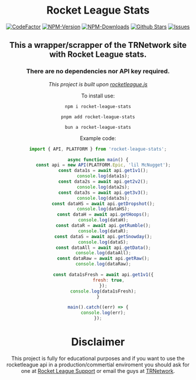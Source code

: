 <div align="center">
    <h1>Rocket League Stats</h1>
    <a href="https://www.codefactor.io/repository/github/im-xnugget/rocket-league-stats"><img src="https://www.codefactor.io/repository/github/im-xnugget/rocket-league-stats/badge" alt="CodeFactor" /></a>
    <a href="https://www.npmjs.com/package/rocket-league-stats"><img src="https://badgen.net/npm/v/rocket-league-stats?color=blue" alt="NPM-Version"/></a>
    <a href="https://www.npmjs.com/package/rocket-league-stats"><img src="https://badgen.net/npm/dt/rocket-league-stats?color=blue" alt="NPM-Downloads"/></a>
    <a href="https://github.com/im-xnugget/rocket-league-stats"><img src="https://badgen.net/github/stars/im-xnugget/rocket-league-stats?color=yellow" alt="Github Stars"/></a>
    <a href="https://github.com/im-xnugget/rocket-league-stats/issues"><img src="https://badgen.net/github/open-issues/im-xnugget/rocket-league-stats?color=green" alt="Issues"/></a>
    <h2>This a wrapper/scrapper of the TRNetwork site with <b>Rocket League</b> stats.</h2>
    <h3>There are no dependencies nor API key required.</h3>
<i>This project is built upon <a href="https://github.com/iFraan/rocketleague.js" alt="rocketleague.js Link">rocketleague.js</a></i>

To install use:

```shell
npm i rocket-league-stats
```

```shell
pnpm add rocket-league-stats
```

```shell
bun a rocket-league-stats
```

Example code:

```js
import { API, PLATFORM } from 'rocket-league-stats';

async function main() {
	const api = new API(PLATFORM.Epic, 'lil McNugget');
	const data1s = await api.get1v1();
	console.log(data1s);
	const data2s = await api.get2v2();
	console.log(data2s);
	const data3s = await api.get3v3();
	console.log(data3s);
	const dataHS = await api.getDropshot();
	console.log(dataHS);
	const dataH = await api.getHoops();
	console.log(dataH);
	const dataR = await api.getRumble();
	console.log(dataR);
	const dataS = await api.getSnowday();
	console.log(dataS);
	const dataAll = await api.getData();
	console.log(dataAll);
	const dataRaw = await api.getRaw();
	console.log(dataRaw);

	const data1sFresh = await api.get1v1({
		fresh: true,
	});
	console.log(data1sFresh);
}

main().catch((err) => {
	console.log(err);
});
```

# Disclaimer

This project is fully for educational purposes and if you want to use the rocketleague api in a production/commertial enviroment you should ask for one at [Rocket League Support](https://support.rocketleague.com/hc/en-us) or email the guys at [TRNetwork](https://tracker.gg/).
